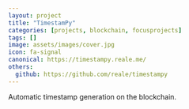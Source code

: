 ```yaml
---
layout: project
title: "TimestamPy"
categories: [projects, blockchain, focusprojects]
tags: []
image: assets/images/cover.jpg
icon: fa-signal
canonical: https://timestampy.reale.me/
others:
  github: https://github.com/reale/timestampy
---
```


Automatic timestamp generation on the blockchain.
